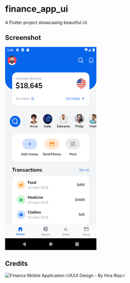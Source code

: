 # finance_app_ui

A Flutter project showcasing beautiful UI.

## Screenshot
<img src="assets/images/img.png" width="300" height="667"/>  


## Credits
![Finance Mobile Application-UX/UI Design](https://dribbble.com/shots/14210557-Finance-Mobile-Application-UX-UI-Design/attachments/5849611?mode=media) - By Hira Riaz🔥

